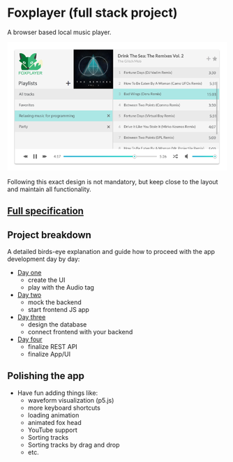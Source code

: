# Foxplayer (full stack project)

A browser based local music player.

![main ui](documentation/img/musicplayer.png)

Following this exact design is not mandatory, but keep close to the layout and
maintain all functionality.

## [Full specification](./documentation/specification.md)

## Project breakdown

A detailed birds-eye explanation and guide how to proceed with the app
development day by day:

- [Day one](./documentation/day-1.md)
  - create the UI
  - play with the Audio tag
- [Day two](./documentation/day-2.md)
  - mock the backend
  - start frontend JS app
- [Day three](./documentation/day-3.md)
  - design the database
  - connect frontend with your backend
- [Day four](./documentation/day-4.md)
  - finalize REST API
  - finalize App/UI

## Polishing the app

- Have fun adding things like:
  - waveform visualization (p5.js)
  - more keyboard shortcuts
  - loading animation
  - animated fox head
  - YouTube support
  - Sorting tracks
  - Sorting tracks by drag and drop
  - etc.